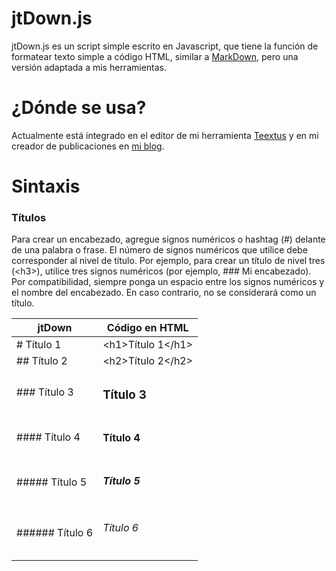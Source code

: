 # jtDown.js

jtDown.js es un script simple escrito en Javascript, que tiene la función de formatear texto simple a código HTML, similar a [MarkDown](https://www.markdownguide.org/), pero una versión adaptada a mis herramientas.

# ¿Dónde se usa?

Actualmente está integrado en el editor de mi herramienta [Teextus](https://javiertinc.cl/teextus) y en mi creador de publicaciones en [mi blog](https://javiertinc.cl/blog).

# Sintaxis

### Títulos

Para crear un encabezado, agregue signos numéricos o hashtag (#) delante de una palabra o frase. El número de signos numéricos que utilice debe corresponder al nivel de título. Por ejemplo, para crear un título de nivel tres (\<h3>), utilice tres signos numéricos (por ejemplo, ### Mi encabezado).
Por compatibilidad, siempre ponga un espacio entre los signos numéricos y el nombre del encabezado. En caso contrario, no se considerará como un título.

| jtDown | Código en HTML |
|---|---|
| # Título 1 | \<h1>Título 1\</h1> |
| ## Título 2 | \<h2>Título 2\</h2> |
| ### Título 3 | <h3>Título 3</h3> |
| #### Título 4 | <h4>Título 4</h4> |
| ##### Título 5 | <h5>Título 5</h5> |
| ###### Título 6 | <h6>Título 6</h6> |
